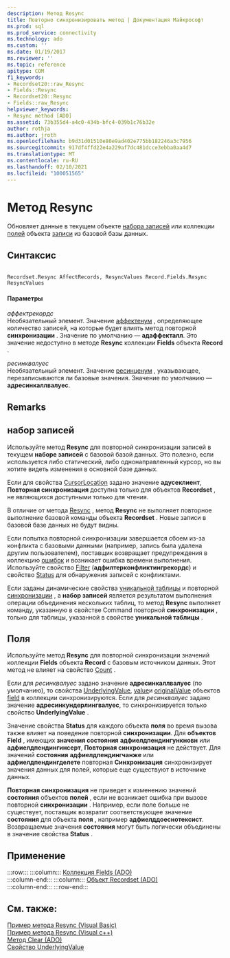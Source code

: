 ```yaml
---
description: Метод Resync
title: Повторно синхронизировать метод | Документация Майкрософт
ms.prod: sql
ms.prod_service: connectivity
ms.technology: ado
ms.custom: ''
ms.date: 01/19/2017
ms.reviewer: ''
ms.topic: reference
apitype: COM
f1_keywords:
- Recordset20::raw_Resync
- Fields::Resync
- Recordset20::Resync
- Fields::raw_Resync
helpviewer_keywords:
- Resync method [ADO]
ms.assetid: 73b355d4-a4c0-434b-bfc4-039b1c76b32e
author: rothja
ms.author: jroth
ms.openlocfilehash: b9d31d01510e80e9ad402e775bb182246a3c7956
ms.sourcegitcommit: 917df4ffd22e4a229af7dc481dcce3ebba0aa4d7
ms.translationtype: MT
ms.contentlocale: ru-RU
ms.lasthandoff: 02/10/2021
ms.locfileid: "100051565"
---
```

# <a name="resync-method"></a>Метод Resync
Обновляет данные в текущем объекте [набора записей](./recordset-object-ado.md) или коллекции [полей](./fields-collection-ado.md) объекта [записи](./record-object-ado.md) из базовой базы данных.  
  
## <a name="syntax"></a>Синтаксис  
  
```  
  
Recordset.Resync AffectRecords, ResyncValues Record.Fields.Resync ResyncValues  
```  
  
#### <a name="parameters"></a>Параметры  
 *аффектрекордс*  
 Необязательный элемент. Значение [аффектенум](./affectenum.md) , определяющее количество записей, на которые будет влиять метод повторной **синхронизации** . Значение по умолчанию — **адаффекталл**. Это значение недоступно в методе **Resync** коллекции **Fields** объекта **Record** .  
  
 *ресинквалуес*  
 Необязательный элемент. Значение [ресинценум](./resyncenum.md) , указывающее, перезаписываются ли базовые значения. Значение по умолчанию — **адресинкаллвалуес**.  
  
## <a name="remarks"></a>Remarks  
  
## <a name="recordset"></a>набор записей  
 Используйте метод **Resync** для повторной синхронизации записей в текущем **наборе записей** с базовой базой данных. Это полезно, если используется либо статический, либо однонаправленный курсор, но вы хотите видеть изменения в основной базе данных.  
  
 Если для свойства [CursorLocation](./cursorlocation-property-ado.md) задано значение **адусеклиент**, **Повторная синхронизация** доступна только для объектов **Recordset** , не являющихся доступными только для чтения.  
  
 В отличие от метода [Resync](./requery-method.md) , метод **Resync** не выполняет повторное выполнение базовой команды объекта **Recordset** . Новые записи в базовой базе данных не будут видны.  
  
 Если попытка повторной синхронизации завершается сбоем из-за конфликта с базовыми данными (например, запись была удалена другим пользователем), поставщик возвращает предупреждения в коллекцию [ошибок](./errors-collection-ado.md) и возникает ошибка времени выполнения. Используйте свойство [Filter](./filter-property.md) (**адфилтерконфликтингрекордс**) и свойство [Status](./status-property-ado-recordset.md) для обнаружения записей с конфликтами.  
  
 Если заданы динамические свойства [уникальной таблицы](./unique-table-unique-schema-unique-catalog-properties-dynamic-ado.md) и повторной [синхронизации](./resync-command-property-dynamic-ado.md) , а **набор записей** является результатом выполнения операции объединения нескольких таблиц, то метод **Resync** выполняет команду, указанную в свойстве Command повторной **синхронизации** , только для таблицы, указанной в свойстве **уникальной таблицы** .  
  
## <a name="fields"></a>Поля  
 Используйте метод **Resync** для повторной синхронизации значений коллекции **Fields** объекта **Record** с базовым источником данных. Этот метод не влияет на свойство [Count](./count-property-ado.md) .  
  
 Если для *ресинквалуес* задано значение **адресинкаллвалуес** (по умолчанию), то свойства [UnderlyingValue](./underlyingvalue-property.md), [value](./value-property-ado.md)и [originalValue](./originalvalue-property-ado.md) объектов [field](./field-object.md) в коллекции синхронизируются. Если для *ресинквалуес* задано значение **адресинкундерлингвалуес**, то синхронизируется только свойство **UnderlyingValue** .  
  
 Значение свойства **Status** для каждого объекта **поля** во время вызова также влияет на поведение повторной **синхронизации**. Для **объектов Field** , имеющих **значения состояния** **адфиелдпендингункновн** или **адфиелдпендингинсерт**, **Повторная синхронизация** не действует. Для значений **состояния** **адфиелдпендингчанже** или **адфиелдпендингделете** повторная **Синхронизация** синхронизирует значения данных для полей, которые еще существуют в источнике данных.  
  
 **Повторная синхронизация** не приведет к изменению значений **состояния** объектов **полей** , если не возникает ошибка при вызове повторной **синхронизации** . Например, если поле больше не существует, поставщик возвратит соответствующее значение **состояния** для объекта **поля** , например **адфиелддоеснотексист**. Возвращаемые значения **состояния** могут быть логически объединены в значение свойства **Status** .  
  
## <a name="applies-to"></a>Применение  

:::row:::
    :::column:::
        [Коллекция Fields (ADO)](./fields-collection-ado.md)  
    :::column-end:::
    :::column:::
        [Объект Recordset (ADO)](./recordset-object-ado.md)  
    :::column-end:::
:::row-end:::

## <a name="see-also"></a>См. также:  
 [Пример метода Resync (Visual Basic)](./resync-method-example-vb.md)   
 [Пример метода Resync (Visual c++)](./resync-method-example-vc.md)   
 [Метод Clear (ADO)](./clear-method-ado.md)   
 [Свойство UnderlyingValue](./underlyingvalue-property.md)